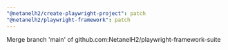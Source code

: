```yaml
---
"@netanelh2/create-playwright-project": patch
"@netanelh2/playwright-framework": patch
---
```


Merge branch 'main' of github.com:NetanelH2/playwright-framework-suite
